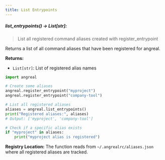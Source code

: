 ```yaml
---
title: List Entrypoints
---
```


##### list_entrypoints() -> List[str]:
> List all registered command aliases created with register_entrypoint

Returns a list of all command aliases that have been registered for angreal.

**Returns:**
- `List[str]`: List of registered alias names

```python
import angreal

# Create some aliases
angreal.register_entrypoint("myproject")
angreal.register_entrypoint("company-tool")

# List all registered aliases
aliases = angreal.list_entrypoints()
print("Registered aliases:", aliases)
# Output: ['myproject', 'company-tool']

# Check if a specific alias exists
if "myproject" in aliases:
    print("myproject alias is registered")
```

**Registry Location:**
The function reads from `~/.angrealrc/aliases.json` where all registered aliases are tracked.
